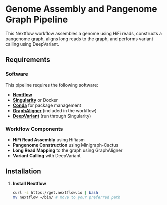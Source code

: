 # Genome Assembly and Pangenome Graph Pipeline

This Nextflow workflow assembles a genome using HiFi reads, constructs a pangenome graph, aligns long reads to the graph, and performs variant calling using DeepVariant.

## Requirements

### Software

This pipeline requires the following software:

- **[Nextflow](https://www.nextflow.io/)**
- **[Singularity](https://sylabs.io/guides/3.0/user-guide/)** or Docker
- **[Conda](https://docs.conda.io/en/latest/)** for package management
- **[GraphAligner](https://github.com/maickrau/GraphAligner)** (included in the workflow)
- **[DeepVariant](https://github.com/google/deepvariant)** (run through Singularity)

### Workflow Components
- **HiFi Read Assembly** using Hifiasm
- **Pangenome Construction** using Minigraph-Cactus
- **Long Read Mapping** to the graph using GraphAligner
- **Variant Calling** with DeepVariant

## Installation

1. **Install Nextflow**
   ```bash
   curl -s https://get.nextflow.io | bash
   mv nextflow ~/bin/ # move to your preferred path
